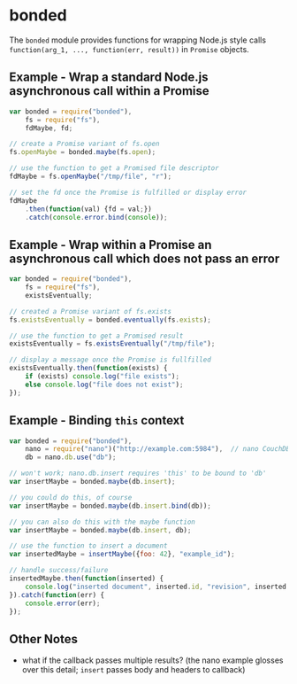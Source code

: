 bonded
======
The `bonded` module provides functions for wrapping Node.js style calls
`function(arg_1, ..., function(err, result))` in `Promise` objects.

Example - Wrap a standard Node.js asynchronous call within a Promise
--------------------------------------------------------------------
```js
var bonded = require("bonded"),
    fs = require("fs"),
    fdMaybe, fd;

// create a Promise variant of fs.open
fs.openMaybe = bonded.maybe(fs.open);

// use the function to get a Promised file descriptor
fdMaybe = fs.openMaybe("/tmp/file", "r");

// set the fd once the Promise is fulfilled or display error
fdMaybe
    .then(function(val) {fd = val;})
    .catch(console.error.bind(console));
```

Example - Wrap within a Promise an asynchronous call which does not pass an error
---------------------------------------------------------------------------------
```js
var bonded = require("bonded"),
    fs = require("fs"),
    existsEventually;

// created a Promise variant of fs.exists
fs.existsEventually = bonded.eventually(fs.exists);

// use the function to get a Promised result
existsEventually = fs.existsEventually("/tmp/file");

// display a message once the Promise is fullfilled
existsEventually.then(function(exists) {
    if (exists) console.log("file exists");
    else console.log("file does not exist");
});
```

Example - Binding `this` context
--------------------------------
```js
var bonded = require("bonded"),
    nano = require("nano")("http://example.com:5984"),  // nano CouchDB client
    db = nano.db.use("db");

// won't work; nano.db.insert requires 'this' to be bound to 'db'
var insertMaybe = bonded.maybe(db.insert);

// you could do this, of course
var insertMaybe = bonded.maybe(db.insert.bind(db));

// you can also do this with the maybe function
var insertMaybe = bonded.maybe(db.insert, db);

// use the function to insert a document
var insertedMaybe = insertMaybe({foo: 42}, "example_id");

// handle success/failure
insertedMaybe.then(function(inserted) {
    console.log("inserted document", inserted.id, "revision", inserted.rev);
}).catch(function(err) {
    console.error(err);
});
```

Other Notes
-----------
 * what if the callback passes multiple results? (the nano example glosses over
   this detail; `insert` passes body and headers to callback)
